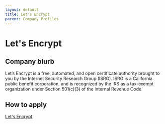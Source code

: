 ```yaml
---
layout: default
title: Let's Encrypt
parent: Company Profiles
---
```


# Let's Encrypt

## Company blurb

Let’s Encrypt is a free, automated, and open certificate authority brought to you by the Internet Security Research Group (ISRG). ISRG is a California public benefit corporation, and is recognized by the IRS as a tax-exempt organization under Section 501(c)(3) of the Internal Revenue Code.

## How to apply

[Let's Encrypt](https://letsencrypt.org/jobs/)
